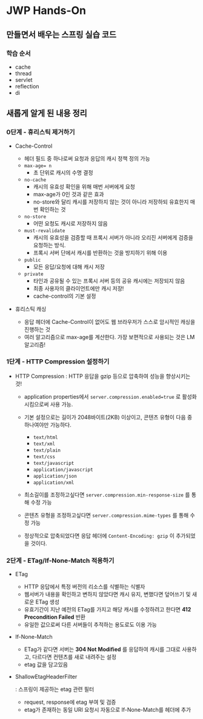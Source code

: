 # JWP Hands-On

## 만들면서 배우는 스프링 실습 코드

### 학습 순서

- cache
- thread
- servlet
- reflection
- di

## 새롭게 알게 된 내용 정리

### 0단계 - 휴리스틱 제거하기

- Cache-Control
    - 헤더 필드 중 하나로써 요청과 응답의 캐시 정책 정의 가능
    - `max-age= n`
        - 초 단위로 캐시의 수명 결정
    - `no-cache`
        - 캐시의 유효성 확인을 위해 매번 서버에게 요청
        - max-age가 0인 것과 같은 효과
        - no-store와 달리 캐시를 저장하지 않는 것이 아니라 저장하되 유효한지 매번 확인하는 것
    - `no-store`
        - 어떤 요청도 캐시로 저장하지 않음
    - `must-revalidate`
        - 캐시의 유효성을 검증할 때 프록시 서버가 아니라 오리진 서버에게 검증을 요청하는 방식.
        - 프록시 서버 단에서 캐시를 반환하는 것을 방지하기 위해 이용
    - `public`
        - 모든 응답/요청에 대해 캐시 저장
    - `private`
        - 타인과 공유될 수 있는 프록시 서버 등의 공유 캐시에는 저장되지 않음
        - 최종 사용자의 클라이언트에만 캐시 저장!
        - cache-control의 기본 설정

- 휴리스틱 캐싱
    - 응답 헤더에 Cache-Control이 없어도 웹 브라우저가 스스로 암시적인 캐싱을 진행하는 것
    - 여러 알고리즘으로 max-age를 계산한다. 가장 보편적으로 사용되는 것은 LM알고리즘!

### 1단계 - HTTP Compression 설정하기

- HTTP Compression
  : HTTP 응답을 gzip 등으로 압축하여 성능을 향상시키는 것!

    - application properties에서 `server.compression.enabled=true` 로 활성화시킴으로써 사용 가능.
    - 기본 설정으로는 길이가 2048바이트(2KB) 이상이고, 콘텐츠 유형이 다음 중 하나여야만 가능하다.
        - `text/html`
        - `text/xml`
        - `text/plain`
        - `text/css`
        - `text/javascript`
        - `application/javascript`
        - `application/json`
        - `application/xml`

    - 최소길이를 조정하고싶다면 `server.compression.min-response-size` 를 통해 수정 가능
    - 콘텐츠 유형을 조정하고싶다면 `server.compression.mime-types` 를 통해 수정 가능
    - 정상적으로 압축되었다면 응답 헤더에 `Content-Encoding: gzip` 이 추가되었을 것이다.

### 2단계 - ETag/If-None-Match 적용하기

- ETag
    - HTTP 응답에서 특정 버전의 리소스를 식별하는 식별자
    - 웹서버가 내용을 확인하고 변하지 않았다면 캐시 유지, 변했다면 덮어쓰기 및 새로운 ETag 생성
    - 유효기간이 지난 예전의 ETag를 가지고 해당 캐시를 수정하려고 한다면 **412 Precondition Failed** 반환
    - 유일한 값으로써 다른 서버들이 추적하는 용도로도 이용 가능

- If-None-Match
    - ETag가 같다면 서버는 **304 Not Modified**
      를 응답하여 캐시를 그대로 사용하고, 다르다면 컨텐츠를 새로 내려주는 설정
    - etag 값을 담고있음

- ShallowEtagHeaderFilter

  : 스프링이 제공하는 etag 관련 필터

    - request, response에 etag 부여 및 검증
    - etag가 존재하는 동일 URI 요청시 자동으로 If-None-Match를 헤더에 추가
